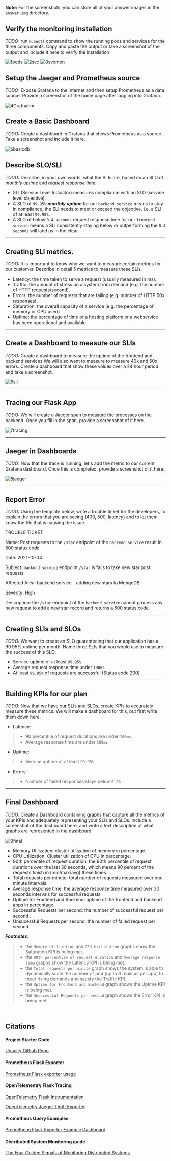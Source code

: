 **Note:** For the screenshots, you can store all of your answer images in the `answer-img` directory.

## Verify the monitoring installation

*TODO:* run `kubectl` command to show the running pods and services for the three components. Copy and paste the output or take a screenshot of the output and include it here to verify the installation

![1pods](answer-img/1.1pods.png)
![2svc](answer-img/1.2services.png)
![3svcmon](answer-img/1.3serviceMonitor.png)

## Setup the Jaeger and Prometheus source
*TODO:* Expose Grafana to the internet and then setup Prometheus as a data source. Provide a screenshot of the home page after logging into Grafana.

![4Grafnahm](answer-img/2grafanaHome.png)

## Create a Basic Dashboard
*TODO:* Create a dashboard in Grafana that shows Prometheus as a source. Take a screenshot and include it here.

![5basicdb](answer-img/3basicDashboard.png)
## Describe SLO/SLI
*TODO:* Describe, in your own words, what the SLIs are, based on an SLO of *monthly uptime* and *request response time*.

- SLI (Service Level Indicator) measures compliance with an SLO (service level objective).
- A SLO of `99.95%` _**monthly uptime**_ for our `backend service` means to stay in compliance, the SLI needs to meet or exceed the objective, i.e. a SLI of at least `99.95%`. 
- A SLO of below `0.4 seconds` request response time for our `frontend service` means a SLI consistently staying below or outperforming the `0.4 seconds` will land us in the clear. 

---
## Creating SLI metrics.
*TODO:* It is important to know why we want to measure certain metrics for our customer. Describe in detail 5 metrics to measure these SLIs. 

- Latency: the time taken to serve a request (usually measured in ms).
- Traffic: the amount of stress on a system from demand (e.g. the number of HTTP requests/second).
- Errors: the number of requests that are failing (e.g. number of HTTP 50x responses).
- Saturation: the overall capacity of a service (e.g. the percentage of memory or CPU used)
- Uptime: the percentage of time of a hosting platform or a webservice has been operational and available.

---
## Create a Dashboard to measure our SLIs
*TODO:* Create a dashboard to measure the uptime of the frontend and backend services We will also want to measure to measure 40x and 50x errors. Create a dashboard that show these values over a 24 hour period and take a screenshot.

![6sli](answer-img/4SLIs.png)

---
## Tracing our Flask App
*TODO:*  We will create a Jaeger span to measure the processes on the backend. Once you fill in the span, provide a screenshot of it here.

![7tracing](answer-img/5flaskappTracing.png)

---
## Jaeger in Dashboards
*TODO:* Now that the trace is running, let's add the metric to our current Grafana dashboard. Once this is completed, provide a screenshot of it here.

![8jaeger](answer-img/6jaegerInDashboard.png)

---
## Report Error
*TODO:* Using the template below, write a trouble ticket for the developers, to explain the errors that you are seeing (400, 500, latency) and to let them know the file that is causing the issue.

TROUBLE TICKET

Name: Post requests to the `/star` endpoint of the `backend service` result in 500 status code 

Date: 2021-10-04

Subject: `backend service` endpoint `/star` is fails to take new star post requests 

Affected Area: backend service - adding new stars to MongoDB

Severity: High

Description: the `/star` endpoint of the `backend service` cannot process any new request to add a new star record and returns a 500 status code. 

---
## Creating SLIs and SLOs
*TODO:* We want to create an SLO guaranteeing that our application has a 99.95% uptime per month. Name three SLIs that you would use to measure the success of this SLO.

- Service uptime of at least `99.95%`
- Average request response time under `100ms`
- At least `99.95%` of requests are successful  (Status code 200) 

---
## Building KPIs for our plan
*TODO*: Now that we have our SLIs and SLOs, create KPIs to accurately measure these metrics. We will make a dashboard for this, but first write them down here.

- Latency:
> - 90 percentile of request durations are under `100ms`
> - Average response time are under `100ms`
- Uptime:
> - Service uptime of at least `99.95%`
- Errors:
> - Number of failed responses stays below `0.2%`

---
## Final Dashboard
*TODO*: Create a Dashboard containing graphs that capture all the metrics of your KPIs and adequately representing your SLIs and SLOs. Include a screenshot of the dashboard here, and write a text description of what graphs are represented in the dashboard. 

![9final](answer-img/7finalDashboard.png)

- Memory Utilization: cluster utilization of memory in percentage.
- CPU Utilization: Cluster utilization of CPU in percentage.
- 90th percentile of request duration: the 90th percentile of request durations over the last 30 seconds, which means 90 percent of the requests finish in (min/max/avg) these times.
- Total requests per minute: total number of requests measured over one minute intervals.
- Average response time: the average response time measured over 30 seconds intervals for successful requests 
- Uptime for Frontend and Backend: uptime of the frontend and backend apps in percentage.
- Successful Requests per second: the number of successful request per second .
- Unsucessful Requests per second: the number of failed request per second. 

_**Footnotes**_: 
> * the `Memory Utilization` and `CPU Utilization` graphs show the Saturation KPI is being met.
> * the `90th percentile of request duration` and `Average response time` graphs show the Latency KPI is being met. 
> * the `Total requests per minute` graph shows the system is able to dynamically scale the number of pod (up to 3 replicas per app) to meet rising demands and satisfy the Traffic KPI.
> * the `Uptime for Frontend and Backend` graph shows the Uptime KPI is being met. 
> * the `Unsucessful Requests per second` graph shows the Error KPI is being met.

<br>

## Citations

#### Project Starter Code
[Udacity Github Repo](https://github.com/udacity/CNAND_nd064_C4_Observability_Starter_Files)

#### Prometheus Flask Exporter
[Prometheus Flask exporter usage](https://github.com/rycus86/prometheus_flask_exporter)

#### OpenTelementry Flask Tracing 
[OpenTelemetry Flask Instrumentation](https://opentelemetry-python-contrib.readthedocs.io/en/latest/instrumentation/flask/flask.html)

[OpenTelemetry Jaeger Thrift Exporter](https://opentelemetry-python.readthedocs.io/en/latest/exporter/jaeger/jaeger.html)

#### Prometheus Query Examples
[Prometheus Flask Exporter Example Dashboard](https://github.com/rycus86/prometheus_flask_exporter/tree/master/examples/sample-signals)

#### Distributed System Monitoring guide
[The Four Golden Signals of Monitoring Distributed Systems](https://www.metricfire.com/blog/monitoring-kubernetes-with-prometheus/#Prometheus-and-the-Four-Golden-Signals)